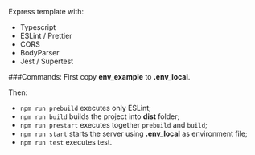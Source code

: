 Express template with:
- Typescript
- ESLint / Prettier
- CORS
- BodyParser
- Jest / Supertest

###Commands:
First copy **env_example** to **.env_local**.

Then:
- `npm run prebuild` executes only ESLint;
- `npm run build` builds the project into **dist** folder;
- `npm run prestart` executes together `prebuild` and `build`;
- `npm run start` starts the server using **.env_local** as environment file;
- `npm run test` executes test.

